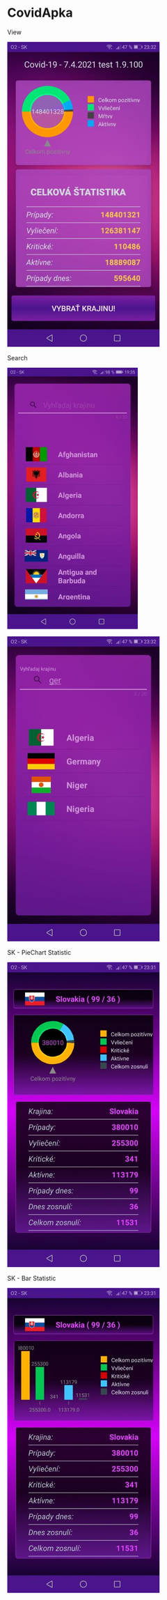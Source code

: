 # CovidApka



View

![alt text](https://github.com/michalfujak/CovidApka/blob/master/screenshots/covid_apka_images_0001.jpg)

Search

![alt text](https://github.com/michalfujak/CovidApka/blob/master/screenshots/covid_apka_images_0002.jpg)

![alt text](https://github.com/michalfujak/CovidApka/blob/master/screenshots/covid_apka_images_0003.jpg)

SK - PieChart Statistic

![alt text](https://github.com/michalfujak/CovidApka/blob/master/screenshots/covid_apka_images_0004.jpg)

SK - Bar Statistic

![alt text](https://github.com/michalfujak/CovidApka/blob/master/screenshots/covid_apka_images_0005.jpg)
